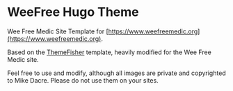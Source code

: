 # WeeFree Hugo Theme

Wee Free Medic Site Template for [https://www.weefreemedic.org](https://www.weefreemedic.org).

Based on the [ThemeFisher](https://themefisher.com) template, heavily modified for the Wee Free Medic site.

Feel free to use and modify, although all images are private and copyrighted to Mike Dacre. Please do not use them on your sites.
